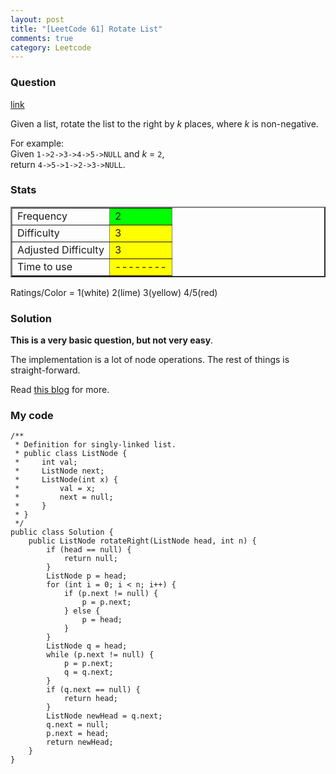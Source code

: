 ```yaml
---
layout: post
title: "[LeetCode 61] Rotate List"
comments: true
category: Leetcode
---
```


### Question

[link](http://oj.leetcode.com/problems/rotate-list/)

<div class="question-content">
            <p></p><p>Given a list, rotate the list to the right by <i>k</i> places, where <i>k</i> is non-negative.</p>

<p>For example:<br>
Given <code>1-&gt;2-&gt;3-&gt;4-&gt;5-&gt;NULL</code> and <i>k</i> = <code>2</code>,<br>
return <code>4-&gt;5-&gt;1-&gt;2-&gt;3-&gt;NULL</code>.</p><p></p>
          </div>

### Stats

<table border="2">
	<tr>
		<td>Frequency</td>
		<td bgcolor="lime">2</td>
	</tr>
	<tr>
		<td>Difficulty</td>
		<td bgcolor="yellow">3</td>
	</tr>
	<tr>
		<td>Adjusted Difficulty</td>
		<td bgcolor="yellow">3</td>
	</tr>
	<tr>
		<td>Time to use</td>
		<td bgcolor="yellow">--------</td>
	</tr>
</table>

Ratings/Color = 1(white) 2(lime) 3(yellow) 4/5(red)

### Solution

**This is a very basic question, but not very easy**.

The implementation is a lot of node operations. The rest of things is straight-forward.

Read [this blog](http://rleetcode.blogspot.sg/2014/01/rotate-list-java.html) for more.

### My code

    /**
     * Definition for singly-linked list.
     * public class ListNode {
     *     int val;
     *     ListNode next;
     *     ListNode(int x) {
     *         val = x;
     *         next = null;
     *     }
     * }
     */
    public class Solution {
        public ListNode rotateRight(ListNode head, int n) {
            if (head == null) {
                return null;
            }
            ListNode p = head;
            for (int i = 0; i < n; i++) {
                if (p.next != null) {
                    p = p.next;
                } else {
                    p = head;
                }
            }
            ListNode q = head;
            while (p.next != null) {
                p = p.next;
                q = q.next;
            }
            if (q.next == null) {
                return head;
            }
            ListNode newHead = q.next;
            q.next = null;
            p.next = head;
            return newHead;
        }
    }

